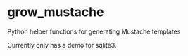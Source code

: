 # grow_mustache

Python helper functions for generating Mustache templates

Currently only has a demo for sqlite3.
